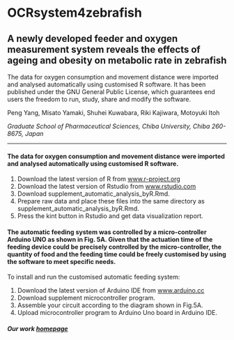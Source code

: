 # OCRsystem4zebrafish
## A newly developed feeder and oxygen measurement system reveals the effects of ageing and obesity on metabolic rate in zebrafish
The data for oxygen consumption and movement distance were imported and analysed automatically using customised R software. It has been published under the GNU General Public License, which guarantees end users the freedom to run, study, share and modify the software.

Peng Yang, Misato Yamaki, Shuhei Kuwabara, Riki Kajiwara, Motoyuki Itoh

*Graduate School of Pharmaceutical Sciences, Chiba University, Chiba 260-8675, Japan*

---
#### The data for oxygen consumption and movement distance were imported and analysed automatically using customised R software.
1.	Download the latest version of R from www.r-project.org
2.	Download the latest version of Rstudio from www.rstudio.com
3.	Download supplement_automatic_analysis_byR.Rmd.
4.	Prepare raw data and place these files into the same directory as supplement_automatic_analysis_byR.Rmd.
5.	Press the kint button in Rstudio and get data visualization report.

#### The automatic feeding system was controlled by a micro-controller Arduino UNO as shown in Fig. 5A. Given that the actuation time of the feeding device could be precisely controlled by the micro-controller, the quantity of food and the feeding time could be freely customised by using the software to meet specific needs.
To install and run the customised automatic feeding system:
1.	Download the latest version of Arduino IDE from www.arduino.cc
2.	Download supplement microcontroller program.
3.	Assemble your circuit according to the diagram shown in Fig.5A.
4.	Upload microcontroller program to Arduino Uno board in Arduino IDE.



#### *Our work [homepage](www.yangpeng.me/2018/10/18/OCR-system/)*
